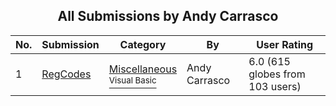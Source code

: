 ﻿<div align="center">

## All Submissions by Andy Carrasco

</div>

No.  | Submission | Category | By   | User Rating
---- | ---------- | -------- | ---- | -----------
1 | [RegCodes<br />](https://github.com/Planet-Source-Code/andy-carrasco-regcodes__1-1199) | [Miscellaneous<br /><sup>Visual Basic</sup>](../ByCategory/miscellaneous__1-1.md) | Andy Carrasco | 6.0 (615 globes from 103 users)
